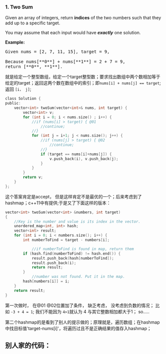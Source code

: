 ### 1. Two Sum


Given an array of integers, return **indices** of the two numbers such that they add up to a specific target.

You may assume that each input would have **_exactly_** one solution.

**Example:**  

<pre>
Given nums = [2, 7, 11, 15], target = 9,

Because nums[**0**] + nums[**1**] = 2 + 7 = 9,
return [**0**, **1**].
</pre>

就是给定一个整型数组，给定一个target整型数；要求找出数组中两个数相加等于给定的target；返回这两个数在数组中的索引；即`nums[i] + nums[j] == target`; 返回 `[i， j]`;

```c
class Solution {
public:
    vector<int> twoSum(vector<int>& nums, int target) {
        vector<int> v;
        for (int i = 0; i < nums.size() ; i++) {
            //if (nums[i] > target) { @01
                //continue;
            //}
            for (int j = i+1; j < nums.size(); j++) {
                //if (nums[j] > target) { @02
                    //continue;
                //}
                if (target == nums[i]+nums[j]) {
                    v.push_back(i), v.push_back(j);
                }
            }
        }
        return v;
    }
};
```
这个答案肯定是accept， 但是这样肯定不是最优的一个；后来考虑到了hashmap；c++11中有提供;于是又了下面这样的版本：
```c
vector<int> twoSum(vector<int> &numbers, int target)
{
    //Key is the number and value is its index in the vector.
	unordered_map<int, int> hash;
	vector<int> result;
	for (int i = 0; i < numbers.size(); i++) {
		int numberToFind = target - numbers[i];

            //if numberToFind is found in map, return them
		if (hash.find(numberToFind) != hash.end()) {
			result.push_back(hash[numberToFind]);
			result.push_back(i);			
			return result;
		}
            //number was not found. Put it in the map.
		hash[numbers[i]] = i;
	}
	return result;
}
```


第一次做时， 在@01 @02位置加了条件， 缺乏考虑， 没考虑到负数的情况； 比如 `-3 + 4 = 1`; 我们不能因为 `4>1`就认为 4 与其它整数相加都大于1； so.....

第二个hashmap的是看到了别人的提示做的；原理就是，遍历数组；在hashmap中找目标值'target-nums[i]'，将遍历过且不是正确结果的值存入hashmap；

别人家的代码：
---
